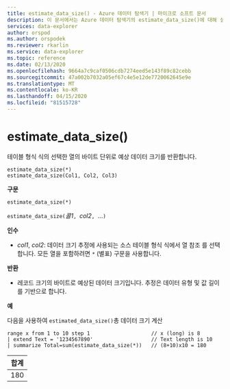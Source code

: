 ```yaml
---
title: estimate_data_size() - Azure 데이터 탐색기 | 마이크로 소프트 문서
description: 이 문서에서는 Azure 데이터 탐색기의 estimate_data_size()에 대해 설명합니다.
services: data-explorer
author: orspod
ms.author: orspodek
ms.reviewer: rkarlin
ms.service: data-explorer
ms.topic: reference
ms.date: 02/13/2020
ms.openlocfilehash: 9664a7c9caf0506cdb7274eed5e143f89c82cebb
ms.sourcegitcommit: 47a002b7032a05ef67c4e5e12de7720062645e9e
ms.translationtype: MT
ms.contentlocale: ko-KR
ms.lasthandoff: 04/15/2020
ms.locfileid: "81515728"
---
```

# <a name="estimate_data_size"></a>estimate_data_size()

테이블 형식 식의 선택한 열의 바이트 단위로 예상 데이터 크기를 반환합니다.

```kusto
estimate_data_size(*)
estimate_data_size(Col1, Col2, Col3)
```

**구문**

`estimate_data_size(*)`

`estimate_data_size(`*콜1*`, `*col2*`, `...`)`

**인수**

* *col1*, *col2*: 데이터 크기 추정에 사용되는 소스 테이블 형식 식에서 열 참조 를 선택합니다. 모든 열을 포함하려면 `*` (별표) 구문을 사용합니다.

**반환**

* 레코드 크기의 바이트로 예상된 데이터 크기입니다. 추정은 데이터 유형 및 값 길이를 기반으로 합니다.

**예**

다음을 사용하여 `estimated_data_size()`총 데이터 크기 계산

```kusto
range x from 1 to 10 step 1                    // x (long) is 8 
| extend Text = '1234567890'                   // Text length is 10  
| summarize Total=sum(estimate_data_size(*))   // (8+10)x10 = 180
```

|합계|
|---|
|180|
